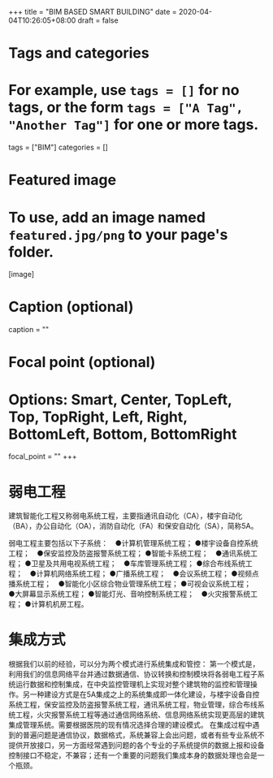 +++
title = "BIM BASED SMART BUILDING"
date = 2020-04-04T10:26:05+08:00
draft = false

# Tags and categories
# For example, use `tags = []` for no tags, or the form `tags = ["A Tag", "Another Tag"]` for one or more tags.
tags = ["BIM"]
categories = []

# Featured image
# To use, add an image named `featured.jpg/png` to your page's folder. 
[image]
  # Caption (optional)
  caption = ""

  # Focal point (optional)
  # Options: Smart, Center, TopLeft, Top, TopRight, Left, Right, BottomLeft, Bottom, BottomRight
  focal_point = ""
+++


# 弱电工程

建筑智能化工程又称弱电系统工程，主要指通讯自动化（CA），楼宇自动化（BA），办公自动化（OA），消防自动化（FA）和保安自动化（SA），简称5A。


弱电工程主要包括以下子系统：　●计算机管理系统工程； ●楼宇设备自控系统工程；　●保安监控及防盗报警系统工程； ●智能卡系统工程；　●通讯系统工程； ●卫星及共用电视系统工程；　●车库管理系统工程； ●综合布线系统工程；　●计算机网络系统工程； ●广播系统工程；　●会议系统工程； ●视频点播系统工程；　●智能化小区综合物业管理系统工程； ●可视会议系统工程；　●大屏幕显示系统工程； ●智能灯光、音响控制系统工程；　●火灾报警系统工程； ●计算机机房工程。



# 集成方式
 

根据我们以前的经验，可以分为两个模式进行系统集成和管控：
第一个模式是，利用我们的信息网络平台并通过数据通信、协议转换和控制模块将各弱电工程子系统运行数据和控制集成，在中央监控管理机上实现对整个建筑物的监控和管理操作。另一种建设方式是在5A集成之上的系统集成即一体化建设，与楼宇设备自控系统工程，保安监控及防盗报警系统工程，通讯系统工程，物业管理，综合布线系统工程，火灾报警系统工程等通过通信网络系统、信息网络系统实现更高层的建筑集成管理系统。需要根据医院的现有情况选择合理的建设模式。
在集成过程中遇到的普遍问题是通信协议，数据格式，系统兼容上会出问题，或者有些专业系统不提供开放接口，另一方面经常遇到问题的各个专业的子系统提供的数据上报和设备控制接口不稳定，不兼容；还有一个重要的问题我们集成本身的数据处理也会是一个瓶颈。